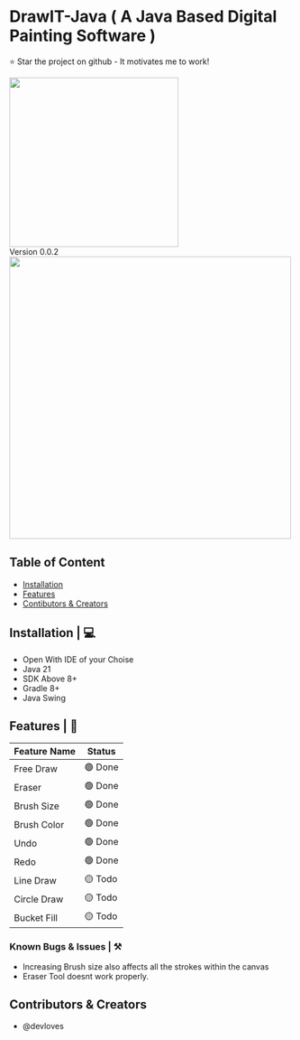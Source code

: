 # DrawIT-Java ( A Java Based Digital Painting Software )

:star: Star the project on github - It motivates me to work!
<div style="display: flex">
  <div>
    <img src='https://github.com/devloves/drawitjava/assets/65783463/461a20d3-dc95-47ae-ae97-2fda44e0a3f0' width='300'>
    <br>
    Version 0.0.2
  </div>
</div>

<img src='https://github.com/devloves/drawitjava/assets/65783463/d095d1a6-6d7b-47a3-bed2-3cd613dc6975' width='500'>

## Table of Content
- [Installation](#installation)
- [Features](#features)
- [Contibutors & Creators](#cnc)

## Installation | 💻

- Open With IDE of your Choise
- Java 21
- SDK Above 8+
- Gradle 8+
- Java Swing

## Features | 📃

| Feature Name | Status  |
|--------------|---------|
| Free Draw    | 🟢 Done |
| Eraser       | 🟢 Done |
| Brush Size   | 🟢 Done |
| Brush Color   | 🟢 Done |
| Undo | 🟢 Done |
| Redo  | 🟢 Done |
| Line Draw  | 🟡 Todo |
| Circle Draw  | 🟡 Todo |
| Bucket Fill  | 🟡 Todo |

### Known Bugs & Issues | ⚒️
- Increasing Brush size also affects all the strokes within the canvas
- Eraser Tool doesnt work properly.

## Contributors & Creators
- @devloves
